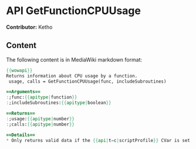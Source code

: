 # API GetFunctionCPUUsage

**Contributor:** Ketho

## Content

The following content is in MediaWiki markdown format:

```mediawiki
{{wowapi}}
Returns information about CPU usage by a function.
 usage, calls = GetFunctionCPUUsage(func, includeSubroutines)

==Arguments==
:;func:{{apitype|function}}
:;includeSubroutines:{{apitype|boolean}}

==Returns==
:;usage:{{apitype|number}}
:;calls:{{apitype|number}}

==Details==
* Only returns valid data if the {{api|t=c|scriptProfile}} CVar is set to 1; returns 0 otherwise.
```